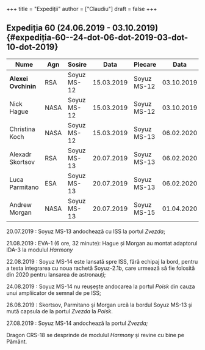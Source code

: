 +++
title = "Expediții"
author = ["Claudiu"]
draft = false
+++

## Expediția 60 (24.06.2019 - 03.10.2019) {#expediția-60--24-dot-06-dot-2019-03-dot-10-dot-2019}

| Nume                | Agn  | Sosire      | Data       | Plecare     | Data       |
|---------------------|------|-------------|------------|-------------|------------|
| **Alexei Ovchinin** | RSA  | Soyuz MS-12 | 15.03.2019 | Soyuz MS-12 | 03.10.2019 |
| Nick Hague          | NASA | Soyuz MS-12 | 15.03.2019 | Soyuz MS-12 | 03.10.2019 |
| Christina Koch      | NASA | Soyuz MS-12 | 15.03.2019 | Soyuz MS-13 | 06.02.2020 |
| Alexadr Skortsov    | RSA  | Soyuz MS-13 | 20.07.2019 | Soyuz MS-13 | 06.02.2020 |
| Luca Parmitano      | ESA  | Soyuz MS-13 | 20.07.2019 | Soyuz MS-13 | 06.02.2020 |
| Andrew Morgan       | NASA | Soyuz MS-13 | 20.07.2019 | Soyuz MS-15 | 01.04.2020 |

20.07.2019
: Soyuz MS-13 andochează cu ISS la portul _Zvezda_;

21.08.2019
: EVA-1 (6 ore, 32 minute): Hague și Morgan au montat adaptorul IDA-3 la modulul _Harmony_

22.08.2019
: Soyuz MS-14 este lansată spre ISS, fără echipaj la bord, pentru a testa integrarea cu noua rachetă Soyuz-2.1b, care urmează să fie folosită din 2020 pentru lansarea de astronauți;

24.08.2019
: Soyuz MS-14 nu reușește andocarea la portul _Poisk_ din cauza unui ampliicator de semnal de pe ISS;

26.08.2019
: Skortsov, Parmitano și Morgan urcă la bordul Soyuz MS-13 și mută capsula de la portul _Zvezda_ la _Poisk_.

27.08.2019
: Soyuz MS-14 andochează la portul _Zvezda;_

Dragon CRS-18 se desprinde de modulul _Harmony_ și revine cu bine pe Pământ.